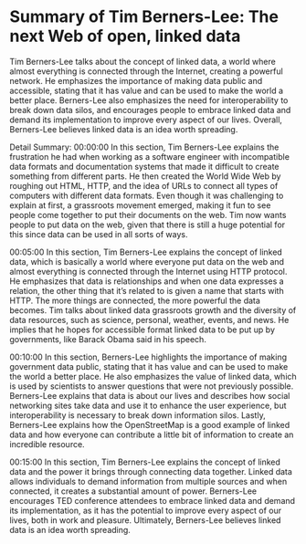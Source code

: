 # Summary of Tim Berners-Lee: The next Web of open, linked data

Tim Berners-Lee talks about the concept of linked data, a world where almost everything is connected through the Internet, creating a powerful network. He emphasizes the importance of making data public and accessible, stating that it has value and can be used to make the world a better place. Berners-Lee also emphasizes the need for interoperability to break down data silos, and encourages people to embrace linked data and demand its implementation to improve every aspect of our lives. Overall, Berners-Lee believes linked data is an idea worth spreading.

Detail Summary: 
00:00:00
In this section, Tim Berners-Lee explains the frustration he had when working as a software engineer with incompatible data formats and documentation systems that made it difficult to create something from different parts. He then created the World Wide Web by roughing out HTML, HTTP, and the idea of URLs to connect all types of computers with different data formats. Even though it was challenging to explain at first, a grassroots movement emerged, making it fun to see people come together to put their documents on the web. Tim now wants people to put data on the web, given that there is still a huge potential for this since data can be used in all sorts of ways.

00:05:00
In this section, Tim Berners-Lee explains the concept of linked data, which is basically a world where everyone put data on the web and almost everything is connected through the Internet using HTTP protocol. He emphasizes that data is relationships and when one data expresses a relation, the other thing that it’s related to is given a name that starts with HTTP. The more things are connected, the more powerful the data becomes. Tim talks about linked data grassroots growth and the diversity of data resources, such as science, personal, weather, events, and news. He implies that he hopes for accessible format linked data to be put up by governments, like Barack Obama said in his speech.

00:10:00
In this section, Berners-Lee highlights the importance of making government data public, stating that it has value and can be used to make the world a better place. He also emphasizes the value of linked data, which is used by scientists to answer questions that were not previously possible. Berners-Lee explains that data is about our lives and describes how social networking sites take data and use it to enhance the user experience, but interoperability is necessary to break down information silos. Lastly, Berners-Lee explains how the OpenStreetMap is a good example of linked data and how everyone can contribute a little bit of information to create an incredible resource.

00:15:00
In this section, Tim Berners-Lee explains the concept of linked data and the power it brings through connecting data together. Linked data allows individuals to demand information from multiple sources and when connected, it creates a substantial amount of power. Berners-Lee encourages TED conference attendees to embrace linked data and demand its implementation, as it has the potential to improve every aspect of our lives, both in work and pleasure. Ultimately, Berners-Lee believes linked data is an idea worth spreading.

